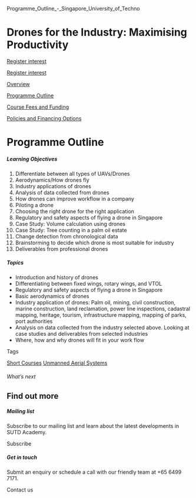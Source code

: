 Programme_Outline_-_Singapore_University_of_Techno



Drones for the Industry: Maximising Productivity
================================================

[Register interest](/admissions/academy/short-courses/short-courses-register-your-interest/?coursename=drones-for-the-industry:-maximising-productivity)

[Register interest](/admissions/academy/short-courses/short-courses-register-your-interest/?coursename=drones-for-the-industry:-maximising-productivity)

[Overview](/course/drones-for-the-industry-maximising-productivity/#tabs)

[Programme Outline](/course/drones-for-the-industry-maximising-productivity/programme-outline/#tabs)

[Course Fees and Funding](/course/drones-for-the-industry-maximising-productivity/course-fees-and-funding/#tabs)

[Policies and Financing Options](/course/drones-for-the-industry-maximising-productivity/policies-and-financing-options/#tabs)

Programme Outline
=================

##### **Learning Objectives**

1. Differentiate between all types of UAVs/Drones
2. Aerodynamics/How drones fly
3. Industry applications of drones
4. Analysis of data collected from drones
5. How drones can improve workflow in a company
6. Piloting a drone
7. Choosing the right drone for the right application
8. Regulatory and safety aspects of flying a drone in Singapore
9. Case Study: Volume calculation using drones
10. Case Study: Tree counting in a palm oil estate
11. Change detection from chronological data
12. Brainstorming to decide which drone is most suitable for industry
13. Deliverables from professional drones

##### **Topics**

* Introduction and history of drones
* Differentiating between fixed wings, rotary wings, and VTOL
* Regulatory and safety aspects of flying a drone in Singapore
* Basic aerodynamics of drones
* Industry application of drones: Palm oil, mining, civil construction, marine construction, land reclamation, power line inspections, cadastral mapping, heritage, tourism, infrastructure mapping, mapping of parks, port authorities
* Analysis on data collected from the industry selected above. Looking at case studies and deliverables from selected industries
* Where, how and why drones will fit in your work flow

Tags

[Short Courses](/admissions/academy/courses-and-modules/?academy-type-course=780)
[Unmanned Aerial Systems](/admissions/academy/courses-and-modules/?discipline=800)

###### What’s next

Find out more
-------------

##### Mailing list

Subscribe to our mailing list and learn about the latest developments in SUTD Academy.

Subscribe

##### Get in touch

Submit an enquiry or schedule a call with our friendly team at +65 6499 7171.

Contact us

